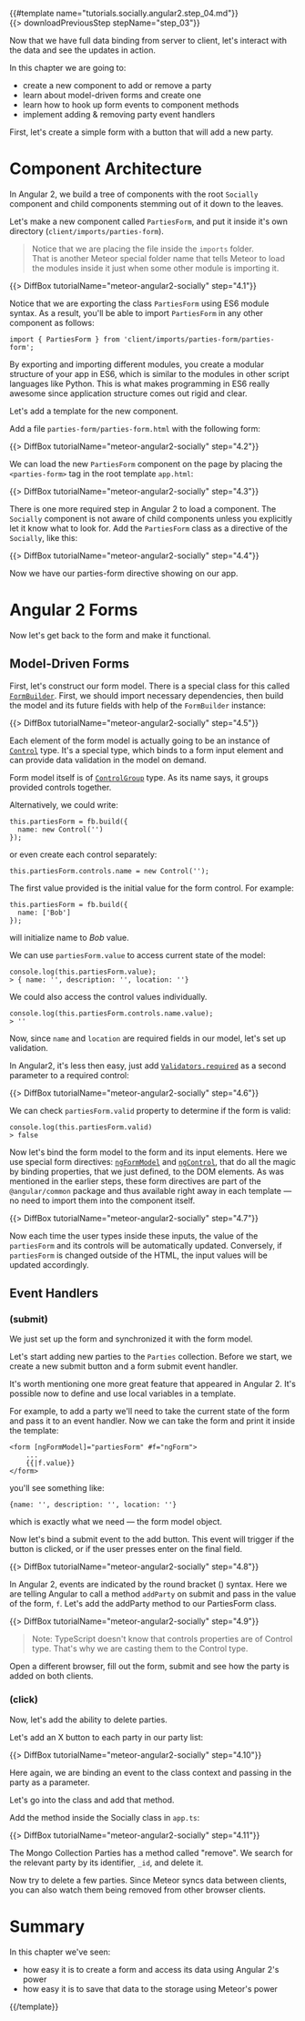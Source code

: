 {{#template name="tutorials.socially.angular2.step_04.md"}}  
{{> downloadPreviousStep stepName="step_03"}}

Now that we have full data binding from server to client, let's interact with the data and see the updates in action.

In this chapter we are going to:

- create a new component to add or remove a party
- learn about model-driven forms and create one
- learn how to hook up form events to component methods
- implement adding & removing party event handlers

First, let's create a simple form with a button that will add a new party.

# Component Architecture

In Angular 2, we build a tree of components with the root `Socially` component and
child components stemming out of it down to the leaves.

Let's make a new component called `PartiesForm`, and put it inside it's own directory (`client/imports/parties-form`).

> Notice that we are placing the file inside the `imports` folder.  
> That is another Meteor special folder name that tells Meteor to load the modules inside it just when some other module is importing it.  

{{> DiffBox tutorialName="meteor-angular2-socially" step="4.1"}}

Notice that we are exporting the class `PartiesForm` using ES6 module syntax. 
As a result, you'll be able to import `PartiesForm` in any other component as follows:

    import { PartiesForm } from 'client/imports/parties-form/parties-form';

By exporting and importing different modules, you create a modular structure of your app in ES6,
which is similar to the modules in other script languages like Python.
This is what makes programming in ES6 really awesome since application structure comes out rigid and clear.

Let's add a template for the new component.

Add a file `parties-form/parties-form.html` with the following form:

{{> DiffBox tutorialName="meteor-angular2-socially" step="4.2"}}

We can load the new `PartiesForm` component on the page by placing the `<parties-form>` tag in the root template `app.html`:

{{> DiffBox tutorialName="meteor-angular2-socially" step="4.3"}}

There is one more required step in Angular 2 to load a component. The `Socially` component is not aware of child components unless you explicitly let it know what to look for. Add the `PartiesForm` class as a directive of the `Socially`, like this:

{{> DiffBox tutorialName="meteor-angular2-socially" step="4.4"}}

Now we have our parties-form directive showing on our app.

# Angular 2 Forms

Now let's get back to the form and make it functional.

## Model-Driven Forms

First, let's construct our form model. There is a special class for this called [`FormBuilder`](https://angular.io/docs/ts/latest/api/common/FormBuilder-class.html).
First, we should import necessary dependencies, then build the model and its future fields with help of the `FormBuilder` instance:

{{> DiffBox tutorialName="meteor-angular2-socially" step="4.5"}}

Each element of the form model is actually going to be an instance of [`Control`](https://angular.io/docs/ts/latest/api/common/Control-class.html) type.
It's a special type, which binds to a form input element and can provide data validation
in the model on demand.

Form model itself is of [`ControlGroup`](https://angular.io/docs/js/latest/api/common/ControlGroup-class.html) type. As its name says, it groups provided controls together.

Alternatively, we could write:

    this.partiesForm = fb.build({
      name: new Control('')
    });

or even create each control separately:

    this.partiesForm.controls.name = new Control('');

The first value provided is the initial value for the form control. For example:

    this.partiesForm = fb.build({
      name: ['Bob']
    });

will initialize name to _Bob_ value.

We can use `partiesForm.value` to access current state of the model:

    console.log(this.partiesForm.value);
    > { name: '', description: '', location: ''}

We could also access the control values individually.

    console.log(this.partiesForm.controls.name.value);
    > ''

Now, since `name` and `location` are required fields in our model, let's set up validation.

In Angular2, it's less then easy, just add [`Validators.required`](https://angular.io/docs/ts/latest/api/common/Validators-class.html) as a second parameter to a required control:

{{> DiffBox tutorialName="meteor-angular2-socially" step="4.6"}}

We can check `partiesForm.valid` property to determine if the form is valid:  

    console.log(this.partiesForm.valid)
    > false

Now let's bind the form model to the form and its input elements. Here we use special
form directives: [`ngFormModel`](https://angular.io/docs/ts/latest/api/common/NgFormModel-directive.html) and [`ngControl`](https://angular.io/docs/ts/latest/api/common/NgControl-class.html), that do all the magic by binding properties, that we just defined, to the DOM elements. As was mentioned in the earlier steps, these form directives are part of the `@angular/common` package and thus available right away in each template — no need to import them into the component itself.

{{> DiffBox tutorialName="meteor-angular2-socially" step="4.7"}}

Now each time the user types inside these inputs, the value of the `partiesForm` and its controls will be automatically updated.
Conversely, if `partiesForm` is changed outside of the HTML, the input values will be updated accordingly.

## Event Handlers

### (submit)

We just set up the form and synchronized it with the form model.

Let's start adding new parties to the `Parties` collection.
Before we start, we create a new submit button and a form submit event handler.

It's worth mentioning one more great feature that appeared in Angular 2.
It's possible now to define and use local variables in a template.

For example, to add a party we'll need to take the
current state of the form and pass it to an event handler.
Now we can take the form and print it inside the template:

    <form [ngFormModel]="partiesForm" #f="ngForm">
        ...
        {{|f.value}}
    </form>

you'll see something like:

    {name: '', description: '', location: ''}

which is exactly what we need — the form model object.

Now let's bind a submit event to the add button.
This event will trigger if the button is clicked, or if the user presses enter on the final field.

{{> DiffBox tutorialName="meteor-angular2-socially" step="4.8"}}

In Angular 2, events are indicated by the round bracket () syntax. Here we are telling Angular to call a method `addParty` on submit and pass in the value of the form, `f`. Let's add the addParty method to our PartiesForm class.

{{> DiffBox tutorialName="meteor-angular2-socially" step="4.9"}}

> Note: TypeScript doesn't know that controls properties are of Control type.
> That's why we are casting them to the Control type.

Open a different browser, fill out the form, submit and see how the party is added on both clients.

### (click)

Now, let's add the ability to delete parties.

Let's add an X button to each party in our party list:

{{> DiffBox tutorialName="meteor-angular2-socially" step="4.10"}}


Here again, we are binding an event to the class context and passing in the party as a parameter.

Let's go into the class and add that method.

Add the method inside the Socially class in `app.ts`:

{{> DiffBox tutorialName="meteor-angular2-socially" step="4.11"}}

The Mongo Collection Parties has a method called "remove". We search for the relevant party by its identifier, `_id`, and delete it.

Now try to delete a few parties. Since Meteor syncs data between clients, you can also watch them being removed from other browser clients.


# Summary

In this chapter we've seen:

- how easy it is to create a form and access its data using Angular 2's power
- how easy it is to save that data to the storage using Meteor's power

{{/template}}
